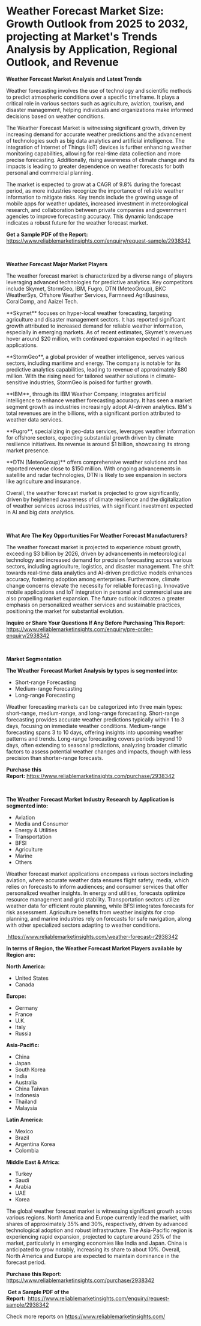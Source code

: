 <p><h1>Weather Forecast Market Size: Growth Outlook from 2025 to 2032, projecting at Market's Trends Analysis by Application, Regional Outlook, and Revenue</h1></p><p><strong>Weather Forecast Market Analysis and Latest Trends</strong></p>
<p><p>Weather forecasting involves the use of technology and scientific methods to predict atmospheric conditions over a specific timeframe. It plays a critical role in various sectors such as agriculture, aviation, tourism, and disaster management, helping individuals and organizations make informed decisions based on weather conditions.</p><p>The Weather Forecast Market is witnessing significant growth, driven by increasing demand for accurate weather predictions and the advancement of technologies such as big data analytics and artificial intelligence. The integration of Internet of Things (IoT) devices is further enhancing weather monitoring capabilities, allowing for real-time data collection and more precise forecasting. Additionally, rising awareness of climate change and its impacts is leading to greater dependence on weather forecasts for both personal and commercial planning.</p><p>The market is expected to grow at a CAGR of 9.8% during the forecast period, as more industries recognize the importance of reliable weather information to mitigate risks. Key trends include the growing usage of mobile apps for weather updates, increased investment in meteorological research, and collaboration between private companies and government agencies to improve forecasting accuracy. This dynamic landscape indicates a robust future for the weather forecast market.</p></p>
<p><strong>Get a Sample PDF of the Report:&nbsp;</strong> <a href="https://www.reliablemarketinsights.com/enquiry/request-sample/2938342?utm_campaign=3268&utm_medium=2&utm_source=Github&utm_content=ia&utm_term=15032025&utm_id=weather-forecast">https://www.reliablemarketinsights.com/enquiry/request-sample/2938342</a></p>
<p>&nbsp;</p>
<p><strong>Weather Forecast Major Market Players</strong></p>
<p><p>The weather forecast market is characterized by a diverse range of players leveraging advanced technologies for predictive analytics. Key competitors include Skymet, StormGeo, IBM, Fugro, DTN (MeteoGroup), BKC WeatherSys, Offshore Weather Services, Farmneed AgriBusiness, CoralComp, and Aaizel Tech.</p><p>**Skymet** focuses on hyper-local weather forecasting, targeting agriculture and disaster management sectors. It has reported significant growth attributed to increased demand for reliable weather information, especially in emerging markets. As of recent estimates, Skymet's revenues hover around $20 million, with continued expansion expected in agritech applications.</p><p>**StormGeo**, a global provider of weather intelligence, serves various sectors, including maritime and energy. The company is notable for its predictive analytics capabilities, leading to revenue of approximately $80 million. With the rising need for tailored weather solutions in climate-sensitive industries, StormGeo is poised for further growth.</p><p>**IBM**, through its IBM Weather Company, integrates artificial intelligence to enhance weather forecasting accuracy. It has seen a market segment growth as industries increasingly adopt AI-driven analytics. IBM's total revenues are in the billions, with a significant portion attributed to weather data services.</p><p>**Fugro**, specializing in geo-data services, leverages weather information for offshore sectors, expecting substantial growth driven by climate resilience initiatives. Its revenue is around $1 billion, showcasing its strong market presence.</p><p>**DTN (MeteoGroup)** offers comprehensive weather solutions and has reported revenue close to $150 million. With ongoing advancements in satellite and radar technologies, DTN is likely to see expansion in sectors like agriculture and insurance.</p><p>Overall, the weather forecast market is projected to grow significantly, driven by heightened awareness of climate resilience and the digitalization of weather services across industries, with significant investment expected in AI and big data analytics.</p></p>
<p>&nbsp;</p>
<p><strong>What Are The Key Opportunities For Weather Forecast Manufacturers?</strong></p>
<p><p>The weather forecast market is projected to experience robust growth, exceeding $3 billion by 2026, driven by advancements in meteorological technology and increased demand for precision forecasting across various sectors, including agriculture, logistics, and disaster management. The shift towards real-time data analytics and AI-driven predictive models enhances accuracy, fostering adoption among enterprises. Furthermore, climate change concerns elevate the necessity for reliable forecasting. Innovative mobile applications and IoT integration in personal and commercial use are also propelling market expansion. The future outlook indicates a greater emphasis on personalized weather services and sustainable practices, positioning the market for substantial evolution.</p></p>
<p><strong>Inquire or Share Your Questions If Any Before Purchasing This Report:</strong> <a href="https://www.reliablemarketinsights.com/enquiry/pre-order-enquiry/2938342?utm_campaign=3268&utm_medium=2&utm_source=Github&utm_content=ia&utm_term=15032025&utm_id=weather-forecast">https://www.reliablemarketinsights.com/enquiry/pre-order-enquiry/2938342</a></p>
<p>&nbsp;</p>
<p><strong>Market Segmentation</strong></p>
<p><strong>The Weather Forecast Market Analysis by types is segmented into:</strong></p>
<p><ul><li>Short-range Forecasting</li><li>Medium-range Forecasting</li><li>Long-range Forecasting</li></ul></p>
<p><p>Weather forecasting markets can be categorized into three main types: short-range, medium-range, and long-range forecasting. Short-range forecasting provides accurate weather predictions typically within 1 to 3 days, focusing on immediate weather conditions. Medium-range forecasting spans 3 to 10 days, offering insights into upcoming weather patterns and trends. Long-range forecasting covers periods beyond 10 days, often extending to seasonal predictions, analyzing broader climatic factors to assess potential weather changes and impacts, though with less precision than shorter-range forecasts.</p></p>
<p><strong>Purchase this Report:&nbsp;</strong><a href="https://www.reliablemarketinsights.com/purchase/2938342?utm_campaign=3268&utm_medium=2&utm_source=Github&utm_content=ia&utm_term=15032025&utm_id=weather-forecast">https://www.reliablemarketinsights.com/purchase/2938342</a></p>
<p>&nbsp;</p>
<p><strong>The Weather Forecast Market Industry Research by Application is segmented into:</strong></p>
<p><ul><li>Aviation</li><li>Media and Consumer</li><li>Energy & Utilities</li><li>Transportation</li><li>BFSI</li><li>Agriculture</li><li>Marine</li><li>Others</li></ul></p>
<p><p>Weather forecast market applications encompass various sectors including aviation, where accurate weather data ensures flight safety; media, which relies on forecasts to inform audiences; and consumer services that offer personalized weather insights. In energy and utilities, forecasts optimize resource management and grid stability. Transportation sectors utilize weather data for efficient route planning, while BFSI integrates forecasts for risk assessment. Agriculture benefits from weather insights for crop planning, and marine industries rely on forecasts for safe navigation, along with other specialized sectors adapting to weather conditions.</p></p>
<p><a href="https://www.reliablemarketinsights.com/weather-forecast-r2938342?utm_campaign=3268&utm_medium=2&utm_source=Github&utm_content=ia&utm_term=15032025&utm_id=weather-forecast">&nbsp;https://www.reliablemarketinsights.com/weather-forecast-r2938342</a></p>
<p><strong>In terms of Region, the Weather Forecast Market Players available by Region are:</strong></p>
<p>
    <p> <strong> North America: </strong>
        <ul>
            <li>United States</li>
            <li>Canada</li>
        </ul>
        </p> 
    <p> <strong> Europe: </strong>
        <ul>
            <li>Germany</li>
            <li>France</li>
            <li>U.K.</li>
            <li>Italy</li>
            <li>Russia</li>
        </ul>
        </p> 
    <p> <strong> Asia-Pacific: </strong>
        <ul>
            <li>China</li>
            <li>Japan</li>
            <li>South Korea</li>
            <li>India</li>
            <li>Australia</li>
            <li>China Taiwan</li>
            <li>Indonesia</li>
            <li>Thailand</li>
            <li>Malaysia</li>
        </ul>
        </p> 
    <p> <strong> Latin America: </strong>
        <ul>
            <li>Mexico</li>
            <li>Brazil</li>
            <li>Argentina Korea</li>
            <li>Colombia</li>
        </ul>
        </p> 
    <p> <strong> Middle East & Africa: </strong>
        <ul>
            <li>Turkey</li>
            <li>Saudi</li>
            <li>Arabia</li>
            <li>UAE</li>
            <li>Korea</li>
        </ul>
    </p>
    </p>
<p><p>The global weather forecast market is witnessing significant growth across various regions. North America and Europe currently lead the market, with shares of approximately 35% and 30%, respectively, driven by advanced technological adoption and robust infrastructure. The Asia-Pacific region is experiencing rapid expansion, projected to capture around 25% of the market, particularly in emerging economies like India and Japan. China is anticipated to grow notably, increasing its share to about 10%. Overall, North America and Europe are expected to maintain dominance in the forecast period.</p></p>
<p><strong>Purchase this Report: </strong><a href="https://www.reliablemarketinsights.com/purchase/2938342?utm_campaign=3268&utm_medium=2&utm_source=Github&utm_content=ia&utm_term=15032025&utm_id=weather-forecast">https://www.reliablemarketinsights.com/purchase/2938342</a></p>
<p>&nbsp;<strong>Get a Sample PDF of the Report:&nbsp;&nbsp;</strong><a href="https://www.reliablemarketinsights.com/enquiry/request-sample/2938342?utm_campaign=3268&utm_medium=2&utm_source=Github&utm_content=ia&utm_term=15032025&utm_id=weather-forecast">https://www.reliablemarketinsights.com/enquiry/request-sample/2938342</a></p>
<p><strong></strong></p>
<p>Check more reports on <a href="https://www.reliablemarketinsights.com/?utm_campaign=3268&utm_medium=2&utm_source=Github&utm_content=ia&utm_term=15032025&utm_id=weather-forecast">https://www.reliablemarketinsights.com/</a></p>